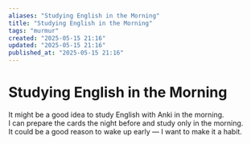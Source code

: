 ```yaml
---
aliases: "Studying English in the Morning"
title: "Studying English in the Morning"
tags: "murmur"
created: "2025-05-15 21:16"
updated: "2025-05-15 21:16"
published_at: "2025-05-15 21:16"
---
```


# Studying English in the Morning

It might be a good idea to study English with Anki in the morning.  
I can prepare the cards the night before and study only in the morning.  
It could be a good reason to wake up early — I want to make it a habit.